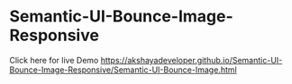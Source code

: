# Semantic-UI-Bounce-Image-Responsive
Click here for live Demo 
https://akshayadeveloper.github.io/Semantic-UI-Bounce-Image-Responsive/Semantic-UI-Bounce-Image.html
